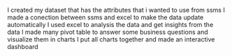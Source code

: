 I created my dataset that has the attributes that i wanted to use from ssms
I made a conection between ssms and excel to make the data update automatically 
I used excel to analysis the data and get insights from the data 
I made many pivot table to answer some business questions and visualize them in charts 
I put all charts together and made an interactive dashboard
